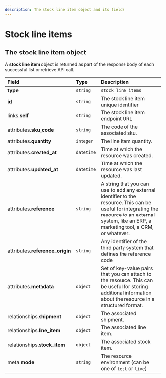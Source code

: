 ```yaml
---
description: The stock line item object and its fields
---
```


# Stock line items

## The stock line item object

A **stock line item** object is returned as part of the response body of each successful list or retrieve API call.

| Field | Type | Description |
| :--- | :--- | :--- |
| **type** | `string` | `stock_line_items` |
| **id** | `string` | The stock line item unique identifier |
| links.**self** | `string` | The stock line item endpoint URL |
| attributes.**sku\_code** | `string` | The code of the associated sku. |
| attributes.**quantity** | `integer` | The line item quantity. |
| attributes.**created\_at** | `datetime` | Time at which the resource was created. |
| attributes.**updated\_at** | `datetime` | Time at which the resource was last updated. |
| attributes.**reference** | `string` | A string that you can use to add any external identifier to the resource. This can be useful for integrating the resource to an external system, like an ERP, a marketing tool, a CRM, or whatever. |
| attributes.**reference\_origin** | `string` | Any identifier of the third party system that defines the reference code |
| attributes.**metadata** | `object` | Set of key-value pairs that you can attach to the resource. This can be useful for storing additional information about the resource in a structured format. |
| relationships.**shipment** | `object` | The associated shipment. |
| relationships.**line\_item** | `object` | The associated line item. |
| relationships.**stock\_item** | `object` | The associated stock item. |
| meta.**mode** | `string` | The resource environment \(can be one of `test` or `live`\) |

